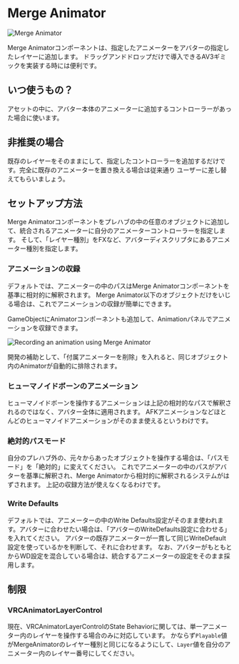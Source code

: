 ﻿# Merge Animator

![Merge Animator](merge-animator.png)

Merge Animatorコンポーネントは、指定したアニメーターをアバターの指定したレイヤーに追加します。
ドラッグアンドドロップだけで導入できるAV3ギミックを実装する時には便利です。

## いつ使うもの？

アセットの中に、アバター本体のアニメーターに追加するコントローラーがあった場合に使います。

## 非推奨の場合

既存のレイヤーをそのままにして、指定したコントローラーを追加するだけです。完全に既存のアニメーターを置き換える場合は従来通り
ユーザーに差し替えてもらいましょう。

## セットアップ方法

Merge Animatorコンポーネントをプレハブの中の任意のオブジェクトに追加して、統合されるアニメーターに自分のアニメーターコントローラーを指定します。
そして、「レイヤー種別」をFXなど、アバターディスクリプタにあるアニメーター種別を指定します。

### アニメーションの収録

デフォルトでは、アニメーターの中のパスはMerge Animatorコンポーネントを基準に相対的に解釈されます。
Merge Animator以下のオブジェクトだけをいじる場合は、これでアニメーションの収録が簡単にできます。

GameObjectにAnimatorコンポーネントも追加して、Animationパネルでアニメーションを収録できます。

![Recording an animation using Merge Animator](merge-animator-record.png)

開発の補助として、「付属アニメーターを削除」を入れると、同じオブジェクト内のAnimatorが自動的に排除されます。

### ヒューマノイドボーンのアニメーション

ヒューマノイドボーンを操作するアニメーションは上記の相対的なパスで解釈されるのではなく、アバター全体に適用されます。
AFKアニメーションなどほとんどのヒューマノイドアニメーションがそのまま使えるというわけです。

### 絶対的パスモード

自分のプレハブ外の、元々からあったオブジェクトを操作する場合は、「パスモード」を「絶対的」に変えてください。
これでアニメーターの中のパスがアバターを基準に解釈され、Merge Animatorから相対的に解釈されるシステムがはずされます。
上記の収録方法が使えなくなるわけです。

### Write Defaults

デフォルトでは、アニメーターの中のWrite Defaults設定がそのまま使われます。アバターに合わせたい場合は、「アバターのWriteDefaults設定に合わせる」を入れてください。
アバターの既存アニメーターが一貫して同じWriteDefault設定を使っているかを判断して、それに合わせます。
なお、アバターがもともとからWD設定を混合している場合は、統合するアニメーターの設定をそのまま採用します。

## 制限

### VRCAnimatorLayerControl

現在、VRCAnimatorLayerControlのState Behaviorに関しては、単一アニメーター内のレイヤーを操作する場合のみに対応しています。
かならず`Playable`値がMergeAnimatorのレイヤー種別と同じになるようにして、`Layer`値を自分のアニメーター内のレイヤー番号にしてください。
